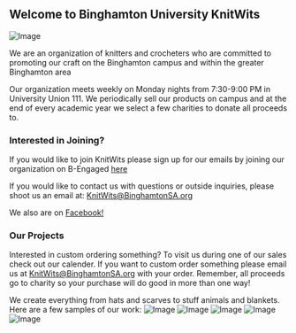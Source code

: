 ## Welcome to Binghamton University KnitWits

![Image](KnitWits.jpg)

We are an organization of knitters and crocheters who are committed to promoting our craft on the Binghamton campus and within the greater Binghamton area

Our organization meets weekly on Monday nights from 7:30-9:00 PM in University Union 111. We periodically sell our products on campus and at the end of every academic year we select a few charities to donate all proceeds to. 

### Interested in Joining?

If you would like to join KnitWits please sign up for our emails by joining our organization on B-Engaged 
[here](https://bengaged.binghamton.edu/organization/knitwits)

If you would like to contact us with questions or outside inquiries, please shoot us an email at:
[KnitWits@BinghamtonSA.org](KnitWits@BinghamtonSA.org)

We also are on [Facebook!](https://www.facebook.com/BUKnitwits/)

### Our Projects

Interested in custom ordering something? To visit us during one of our sales check out our calender. If you want to custom order something please email us at [KnitWits@BinghamtonSA.org](KnitWits@BinghamtonSA.org) with your order. Remember, all proceeds go to charity so your purchase will do good in more than one way!

We create everything from hats and scarves to stuff animals and blankets. Here are a few samples of our work:
![Image](FB_IMG_1505172487157.jpg)
![Image](22046018_1449892671755151_2892065770208957701_n.jpg	) ![Image](1ed58196e1334e719d35fcb40f8a70b1.jpeg)
![Image](FB_IMG_1505172475173.jpg) ![Image](FB_IMG_1505172433464.jpg	)

